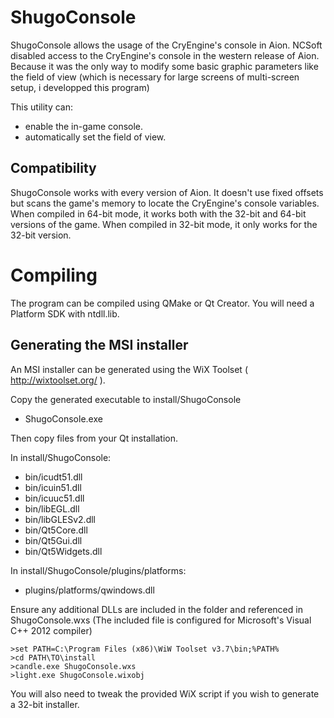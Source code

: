 ShugoConsole
============

ShugoConsole allows the usage of the CryEngine's console in Aion.
NCSoft disabled access to the CryEngine's console in the western release of Aion.
Because it was the only way to modify some basic graphic parameters like the field of view
(which is necessary for large screens of multi-screen setup, i developped this program)

This utility can:
- enable the in-game console.
- automatically set the field of view.

Compatibility
-------------

ShugoConsole works with every version of Aion.
It doesn't use fixed offsets but scans the game's memory to locate the CryEngine's console variables.
When compiled in 64-bit mode, it works both with the 32-bit and 64-bit versions of the game.
When compiled in 32-bit mode, it only works for the 32-bit version.

Compiling
=========

The program can be compiled using QMake or Qt Creator.
You will need a Platform SDK with ntdll.lib.

Generating the MSI installer
----------------------------

An MSI installer can be generated using the WiX Toolset ( http://wixtoolset.org/ ).

Copy the generated executable to install/ShugoConsole
- ShugoConsole.exe

Then copy files from your Qt installation.

In install/ShugoConsole:
- bin/icudt51.dll
- bin/icuin51.dll
- bin/icuuc51.dll
- bin/libEGL.dll
- bin/libGLESv2.dll
- bin/Qt5Core.dll
- bin/Qt5Gui.dll
- bin/Qt5Widgets.dll

In install/ShugoConsole/plugins/platforms:
- plugins/platforms/qwindows.dll

Ensure any additional DLLs are included in the folder and referenced in ShugoConsole.wxs
(The included file is configured for Microsoft's Visual C++ 2012 compiler)

    >set PATH=C:\Program Files (x86)\WiW Toolset v3.7\bin;%PATH%
    >cd PATH\TO\install
    >candle.exe ShugoConsole.wxs
    >light.exe ShugoConsole.wixobj

You will also need to tweak the provided WiX script if you wish to generate a 32-bit installer.


